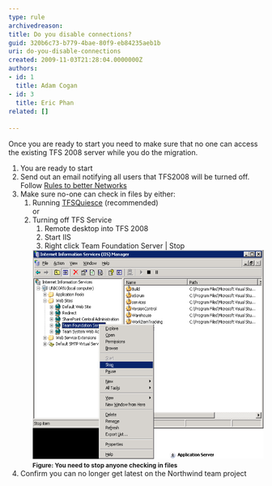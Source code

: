 ```yaml
---
type: rule
archivedreason: 
title: Do you disable connections?
guid: 320b6c73-b779-4bae-80f9-eb84235aeb1b
uri: do-you-disable-connections
created: 2009-11-03T21:28:04.0000000Z
authors:
- id: 1
  title: Adam Cogan
- id: 3
  title: Eric Phan
related: []

---
```



<p>Once you are ready to start you need to make sure that no one can access the existing TFS 2008 server while you do the migration.</p>
<ol><li>You are ready to start </li>
<li>Send out an email notifying all users that TFS2008 will be turned off. <br>Follow <span><a href="http://www.ssw.com.au/SSW/Standards/Rules/RulesToBetterNetworks.aspx#rebootrestart" shape="rect" target="_blank">Rules to better Networks</a></span> </li>
<li>Make sure no-one can check in files by either: <ol><li>Running <a href="http://support.microsoft.com/kb/950893" target="_blank">TFSQuiesce</a> (recommended) <br>or </li>
<li>Turning off TFS Service <ol><li>Remote desktop into TFS 2008</li>
<li>Start IIS</li>
<li>Right click Team Foundation Server | Stop </li></ol>
<span><img src="StopTFSServices.png" alt="" style="width:500px;height:412px;" /></span><br><span style="font-size:12px;font-weight:bold;">Figure: You need to stop anyone checking in files</span>  </li></ol></li>
<li>Confirm you can no longer get latest on the Northwind team project </li></ol>
<br><excerpt class='endintro'></excerpt><br>



